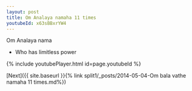 ```yaml
---
layout: post
title: Om Analaya namaha 11 times
youtubeId: x63sBBxrYW4
---
```

 
 
Om Analaya nama 
 
 -  Who has limitless power 
 
  
 
  
 
 
 
 
 
 


{% include youtubePlayer.html id=page.youtubeId %}
 
[Next]({{ site.baseurl }}{% link  split1/_posts/2014-05-04-Om bala vathe namaha 11 times.md%})
 

